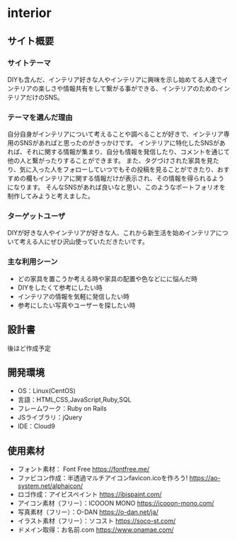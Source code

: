 # interior

## サイト概要
### サイトテーマ
DIYも含んだ、インテリア好きな人やインテリアに興味を示し始めてる人達でインテリアの楽しさや情報共有をして繋がる事ができる、インテリアのためのインテリアだけのSNS。
​
### テーマを選んだ理由
自分自身がインテリアについて考えることや調べることが好きで、インテリア専用のSNSがあればと思ったのがきっかけです。
インテリアに特化したSNSがあれば、それに関する情報が集まり、自分も情報を発信したり、コメントを通じて他の人と繋がったりすることができます。
また、タグづけされた家具を見たり、気に入った人をフォローしていつでもその投稿を見ることができたり、おすすめの欄もインテリアに関する情報だけが表示され、その情報を得られるようになります。
そんなSNSがあれば良いなと思い、このようなポートフォリオを制作してみようと考えました。

### ターゲットユーザ
DIYが好きな人やインテリアが好きな人、これから新生活を始めインテリアについて考える人にぜひ沢山使っていただきたいです。
​
### 主な利用シーン
- どの家具を置こうか考える時や家具の配置や色などにに悩んだ時
- DIYをしたくて参考にしたい時
- インテリアの情報を気軽に発信したい時
- 参考にしたい写真やユーザーを探したい時
​
## 設計書
後ほど作成予定
​
## 開発環境
- OS：Linux(CentOS)
- 言語：HTML,CSS,JavaScript,Ruby,SQL
- フレームワーク：Ruby on Rails
- JSライブラリ：jQuery
- IDE：Cloud9
​
## 使用素材
- フォント素材： Font Free https://fontfree.me/
- ファビコン作成：半透過マルチアイコンfavicon.icoを作ろう! https://ao-system.net/alphaicon/
- ロゴ作成：アイビスペイント https://ibispaint.com/
- アイコン素材（フリー）：ICOOON MONO https://icooon-mono.com/
- 写真素材（フリー）：O-DAN https://o-dan.net/ja/
- イラスト素材（フリー）：ソコスト https://soco-st.com/
- ドメイン取得：お名前.com https://www.onamae.com/
